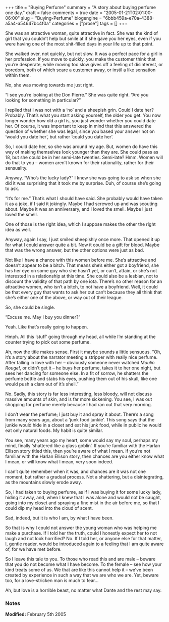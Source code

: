 +++
title = "Buying Perfume"
summary = "A story about buying perfume one day."
draft = false
comments = true
date = "2005-01-21T02:01:00-06:00"
slug = "Buying-Perfume"
blogengine = "6bbb459a-e70a-4388-a5a4-a54647bc4f0a"
categories = ["prose"]
tags = []
+++

<p>
She was an attractive woman, quite attractive in fact. She was the kind of girl that you couldn&rsquo;t help but smile at if she gave you her eyes, even if you were having one of the most shit-filled days in your life up to that point.
</p>
<p>
She walked over, not quickly, but not slow. It was a perfect pace for a girl in her profession. If you move to quickly, you make the customer think that you&rsquo;re desperate, while moving too slow gives off a feeling of disinterest, or boredom, both of which scare a customer away, or instil a like sensation within them.
</p>
<p>
No, she was moving towards me just right.
</p>
<p>
&ldquo;I see you&rsquo;re looking at the Don Pierre.&rdquo; She was quite right. &ldquo;Are you looking for something in particular?&rdquo;
</p>
<p>
I replied that I was not with a &lsquo;no&rsquo; and a sheepish grin. Could I date her? Probably. That&rsquo;s what you start asking yourself, the older you get. You now longer wonder how old a girl is, you just wonder whether you could date her. Of course, it was important to keep in mind that this answered the question of whether she was legal, since you based your answer not on &lsquo;would you date her&rsquo;, but rather &lsquo;could you date her&rsquo;.
</p>
<p>
So, I could date her, so she was around my age. But, women do have this way of making themselves look younger than they are. She could pass as 18, but she could be in her semi-late twenties. Semi-late? Hmm. Women will do that to you &ndash; women aren&rsquo;t known for their rationality, rather for their sensuality.
</p>
<p>
Anyway. &ldquo;Who&rsquo;s the lucky lady?&rdquo; I knew she was going to ask so when she did it was surprising that it took me by surprise. Duh, of course she&rsquo;s going to ask.
</p>
<p>
&ldquo;It&rsquo;s for me.&rdquo; That&rsquo;s what I should have said. She probably would have taken it as a joke, if I said it jokingly. Maybe I had screwed up and was scouting about. Maybe it was an anniversary, and I loved the smell. Maybe I just loved the smell.
</p>
<p>
One of those is the right idea, which I suppose makes the other the right idea as well.
</p>
<p>
Anyway, again I say, I just smiled sheepishly once more. That opened it up for what I could answer quite a bit. Now it could be a gift for blood. Maybe that was the wrong answer, but the other options were just as bad.
</p>
<p>
Not like I have a chance with this women before me. She&rsquo;s attractive and doesn&rsquo;t appear to be a bitch. That means she&rsquo;s either got a boyfriend, she has her eye on some guy who she hasn&rsquo;t yet, or can&rsquo;t, attain, or she&rsquo;s not interested in a relationship at this time. She could also be a lesbian, not to discount the validity of that path by one iota. There&rsquo;s no other reason for an attractive women, who isn&rsquo;t a bitch, to not have a boyfriend. Well, it could be that every guy that wants to ask her out can&rsquo;t because they all think that she&rsquo;s either one of the above, or way out of their league.
</p>
<p>
So, she could be single.
</p>
<p>
&ldquo;Excuse me. May I buy you dinner?&rdquo;
</p>
<p>
Yeah. Like that&rsquo;s really going to happen.
</p>
<p>
Hmph. All this &lsquo;stuff&rsquo; going through my head, all while I&rsquo;m standing at the counter trying to pick out some perfume.
</p>
<p>
Ah, now the title makes sense. First it maybe sounds a little sensuous. &ldquo;Oh, it&rsquo;s a story about the narrator meeting a stripper with really nice perfume. After falling in love with her &ndash; obviously someone never watched <em>Moulin Rouge!</em>, or didn&rsquo;t get it &ndash; he buys her perfume, takes it to her one night, but sees her dancing for someone else. In a fit of sorrow, he shatters the perfume bottle and stabs his eyes, pushing them out of his skull, like one would push a clam out of it&rsquo;s shell.&rdquo;
</p>
<p>
No. Sadly, this story is far less interesting, less bloody, will not discuss massive amounts of skin, and is far more sickening. You see, I was out shopping for perfume merely because I had ran out that very morning.
</p>
<p>
I don&rsquo;t wear the perfume; I just buy it and spray it about. There&rsquo;s a song from many years ago, about a &lsquo;junk food junkie&rsquo;. This song says that the junkie would hide in a closet and eat his junk food, while in public he would eat only natural foods. My habit is quite similar.
</p>
<p>
You see, many years ago my heart, some would say my soul, perhaps my mind, finally &lsquo;shattered like a glass goblin&rsquo;. If you&rsquo;re familiar with the Harlan Ellison story titled this, then you&rsquo;re aware of what I mean. If you&rsquo;re not familiar with the Harlan Ellison story, then chances are you either know what I mean, or will know what I mean, very soon indeed.
</p>
<p>
I can&rsquo;t quite remember when it was, and chances are it was not one moment, but rather a gradual process. Not a shattering, but a disintegrating, as the mountains slowly erode away.
</p>
<p>
So, I had taken to buying perfume, as if I was buying it for some lucky lady, hiding it away, and, when I knew that I was alone and would not be caught, going into my closet and spraying a fine mist in the air before me, so that I could dip my head into the cloud of scent.
</p>
<p>
Sad, indeed, but it is who I am, by what I have been.
</p>
<p>
So that is why I could not answer the young woman who was helping me make a purchase. If I told her the truth, could I honestly expect her to not laugh and not look horrified? No. If I told her, or anyone else for that matter, I, gentle reader, would be introduced again to a feeling that I am quite aware of, for we have met before.
</p>
<p>
So I leave this tale to you. To those who read this and are male &ndash; beware that you do not become what I have become. To the female &ndash; see how your kind treats some of us. We that are like this cannot help it &ndash; we&rsquo;ve been created by experience in such a way that we are who we are. Yet, beware too, for a love-stricken man is much to fear&hellip;
</p>
<p>
Ah, but love is a horrible beast, no matter what Dante and the rest may say.
</p>
<h3>Notes</h3>
<p>
<strong>Modified:</strong> February 5th 2005
</p>

